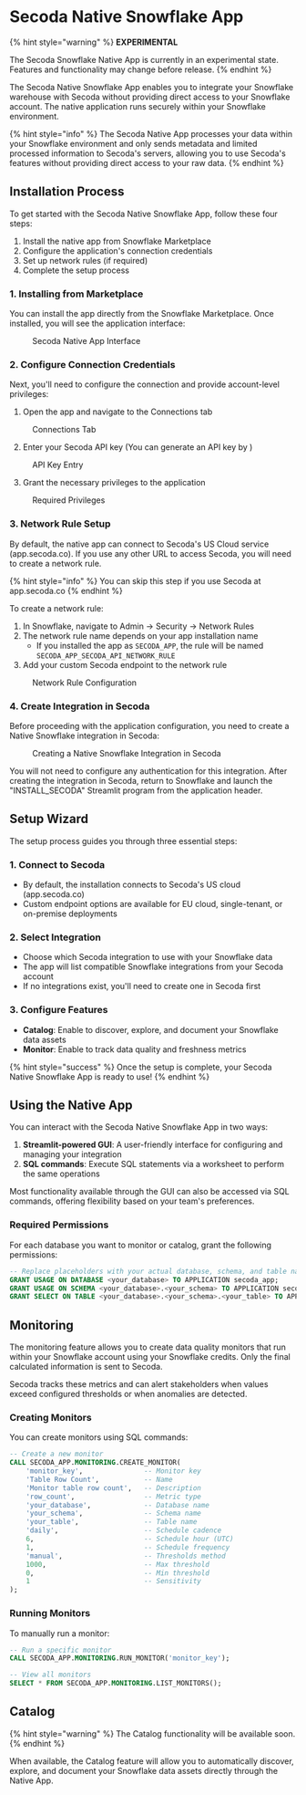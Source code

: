 # Secoda Native Snowflake App

{% hint style="warning" %}
**EXPERIMENTAL**

The Secoda Snowflake Native App is currently in an experimental state. Features and functionality may change before release.
{% endhint %}

The Secoda Native Snowflake App enables you to integrate your Snowflake warehouse with Secoda without providing direct access to your Snowflake account. The native application runs securely within your Snowflake environment.

{% hint style="info" %}
The Secoda Native App processes your data within your Snowflake environment and only sends metadata and limited processed information to Secoda's servers, allowing you to use Secoda's features without providing direct access to your raw data.
{% endhint %}

## Installation Process

To get started with the Secoda Native Snowflake App, follow these four steps:

1. Install the native app from Snowflake Marketplace
2. Configure the application's connection credentials
3. Set up network rules (if required)
4. Complete the setup process

### 1. Installing from Marketplace

You can install the app directly from the Snowflake Marketplace. Once installed, you will see the application interface:

<figure><img src="../../../.gitbook/assets/native-snowflake/app-screen.png" alt=""><figcaption>Secoda Native App Interface</figcaption></figure>

### 2. Configure Connection Credentials

Next, you'll need to configure the connection and provide account-level privileges:

1. Open the app and navigate to the Connections tab

<figure><img src="../../../.gitbook/assets/native-snowflake/connections-page.png" alt=""><figcaption>Connections Tab</figcaption></figure>

2. Enter your Secoda API key (You can generate an API key by )

<figure><img src="../../../.gitbook/assets/native-snowflake/api-key-entry.png" alt=""><figcaption>API Key Entry</figcaption></figure>

3. Grant the necessary privileges to the application

<figure><img src="../../../.gitbook/assets/native-snowflake/privileges.png" alt=""><figcaption>Required Privileges</figcaption></figure>

### 3. Network Rule Setup

By default, the native app can connect to Secoda's US Cloud service (app.secoda.co). If you use any other URL to access Secoda, you will need to create a network rule.

{% hint style="info" %}
You can skip this step if you use Secoda at app.secoda.co
{% endhint %}

To create a network rule:

1. In Snowflake, navigate to Admin → Security → Network Rules
2. The network rule name depends on your app installation name
   - If you installed the app as `SECODA_APP`, the rule will be named `SECODA_APP_SECODA_API_NETWORK_RULE`
3. Add your custom Secoda endpoint to the network rule

<figure><img src="../../../.gitbook/assets/native-snowflake/network-rule.png" alt=""><figcaption>Network Rule Configuration</figcaption></figure>

### 4. Create Integration in Secoda

Before proceeding with the application configuration, you need to create a Native Snowflake integration in Secoda:

<figure><img src="../../../.gitbook/assets/native-snowflake/create-integration.png" alt=""><figcaption>Creating a Native Snowflake Integration in Secoda</figcaption></figure>

You will not need to configure any authentication for this integration. After creating the integration in Secoda, return to Snowflake and launch the "INSTALL_SECODA" Streamlit program from the application header.

## Setup Wizard

The setup process guides you through three essential steps:

### 1. Connect to Secoda
- By default, the installation connects to Secoda's US cloud (app.secoda.co)
- Custom endpoint options are available for EU cloud, single-tenant, or on-premise deployments

### 2. Select Integration
- Choose which Secoda integration to use with your Snowflake data
- The app will list compatible Snowflake integrations from your Secoda account
- If no integrations exist, you'll need to create one in Secoda first

### 3. Configure Features
- **Catalog**: Enable to discover, explore, and document your Snowflake data assets
- **Monitor**: Enable to track data quality and freshness metrics

{% hint style="success" %}
Once the setup is complete, your Secoda Native Snowflake App is ready to use!
{% endhint %}

## Using the Native App

You can interact with the Secoda Native Snowflake App in two ways:

1. **Streamlit-powered GUI**: A user-friendly interface for configuring and managing your integration
2. **SQL commands**: Execute SQL statements via a worksheet to perform the same operations

Most functionality available through the GUI can also be accessed via SQL commands, offering flexibility based on your team's preferences.

### Required Permissions

For each database you want to monitor or catalog, grant the following permissions:

```sql
-- Replace placeholders with your actual database, schema, and table names
GRANT USAGE ON DATABASE <your_database> TO APPLICATION secoda_app;
GRANT USAGE ON SCHEMA <your_database>.<your_schema> TO APPLICATION secoda_app;
GRANT SELECT ON TABLE <your_database>.<your_schema>.<your_table> TO APPLICATION secoda_app;
```

## Monitoring

The monitoring feature allows you to create data quality monitors that run within your Snowflake account using your Snowflake credits. Only the final calculated information is sent to Secoda.

Secoda tracks these metrics and can alert stakeholders when values exceed configured thresholds or when anomalies are detected.

### Creating Monitors

You can create monitors using SQL commands:

```sql
-- Create a new monitor
CALL SECODA_APP.MONITORING.CREATE_MONITOR(
    'monitor_key',               -- Monitor key
    'Table Row Count',           -- Name
    'Monitor table row count',   -- Description
    'row_count',                 -- Metric type
    'your_database',             -- Database name
    'your_schema',               -- Schema name
    'your_table',                -- Table name
    'daily',                     -- Schedule cadence
    6,                           -- Schedule hour (UTC)
    1,                           -- Schedule frequency
    'manual',                    -- Thresholds method
    1000,                        -- Max threshold
    0,                           -- Min threshold
    1                            -- Sensitivity
);
```

### Running Monitors

To manually run a monitor:

```sql
-- Run a specific monitor
CALL SECODA_APP.MONITORING.RUN_MONITOR('monitor_key');

-- View all monitors
SELECT * FROM SECODA_APP.MONITORING.LIST_MONITORS();
```

## Catalog

{% hint style="warning" %}
The Catalog functionality will be available soon.
{% endhint %}

When available, the Catalog feature will allow you to automatically discover, explore, and document your Snowflake data assets directly through the Native App.


